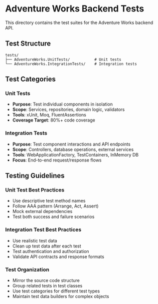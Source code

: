 # Adventure Works Backend Tests

This directory contains the test suites for the Adventure Works backend API.

## Test Structure

```
tests/
├── AdventureWorks.UnitTests/           # Unit tests
└── AdventureWorks.IntegrationTests/    # Integration tests
```

## Test Categories

### Unit Tests
- **Purpose**: Test individual components in isolation
- **Scope**: Services, repositories, domain logic, validators
- **Tools**: xUnit, Moq, FluentAssertions
- **Coverage Target**: 80%+ code coverage

### Integration Tests
- **Purpose**: Test component interactions and API endpoints  
- **Scope**: Controllers, database operations, external services
- **Tools**: WebApplicationFactory, TestContainers, InMemory DB
- **Focus**: End-to-end request/response flows

## Testing Guidelines

### Unit Test Best Practices
- Use descriptive test method names
- Follow AAA pattern (Arrange, Act, Assert)
- Mock external dependencies
- Test both success and failure scenarios

### Integration Test Best Practices  
- Use realistic test data
- Clean up test data after each test
- Test authentication and authorization
- Validate API contracts and response formats

### Test Organization
- Mirror the source code structure
- Group related tests in test classes
- Use test categories for different test types
- Maintain test data builders for complex objects